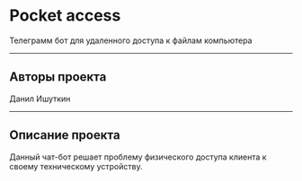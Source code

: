 # Pocket access
Телеграмм бот для удаленного доступа к файлам компьютера 
***
## Авторы проекта
Данил Ишуткин
***
## Описание проекта
Данный чат-бот решает проблему физического доступа клиента к своему техническому устройству. 
